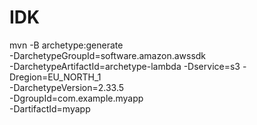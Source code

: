# IDK

mvn -B archetype:generate \
 -DarchetypeGroupId=software.amazon.awssdk \
 -DarchetypeArtifactId=archetype-lambda -Dservice=s3 -Dregion=EU_NORTH_1 \
 -DarchetypeVersion=2.33.5 \
 -DgroupId=com.example.myapp \
 -DartifactId=myapp

